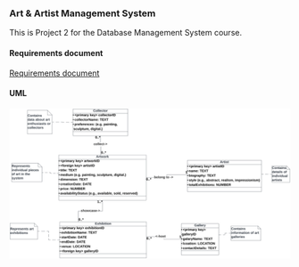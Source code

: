 ### Art & Artist Management System

This is Project 2 for the Database Management System course.

#### Requirements document

[Requirements document](./requirements.pdf)

#### UML

![UML Diagram](./uml.png)
